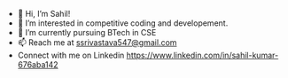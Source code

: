 - 👋 Hi, I’m Sahil!
- 👀 I’m interested in competitive coding and developement.
- 🌱 I’m currently pursuing BTech in CSE
- 📫 Reach me at ssrivastava547@gmail.com
- Connect with me on Linkedin https://www.linkedin.com/in/sahil-kumar-676aba142

<!---
TheWiz-12/TheWiz-12 is a ✨ special ✨ repository because its `README.md` (this file) appears on your GitHub profile.
You can click the Preview link to take a look at your changes.
--->
